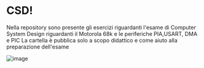 # CSD!
Nella repository sono presente gli esercizi riguardanti l'esame di Computer System Design riguardanti il Motorola 68k e le periferiche PIA,USART, DMA e PIC
La cartella è pubblica solo a scopo didattico e come aiuto alla preparazione dell'esame

![image](https://user-images.githubusercontent.com/72261684/236501619-50094840-6ebe-4e10-8780-a8a6992f52a3.png)
